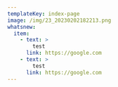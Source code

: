 ```yaml
---
templateKey: index-page
image: /img/23_20230202182213.png
whatsnew: 
  item:
    - text: >
        test
      link: https://google.com
    - text: >
        test
      link: https://google.com
---
```

